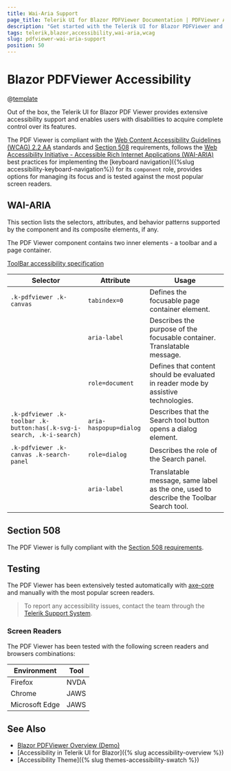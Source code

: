 ```yaml
---
title: Wai-Aria Support
page_title: Telerik UI for Blazor PDFViewer Documentation | PDFViewer Accessibility
description: "Get started with the Telerik UI for Blazor PDFViewer and learn about its accessibility support for WAI-ARIA, Section 508, and WCAG 2.2."
tags: telerik,blazor,accessibility,wai-aria,wcag
slug: pdfviewer-wai-aria-support 
position: 50 
---
```


# Blazor PDFViewer Accessibility

@[template](/_contentTemplates/common/parameters-table-styles.md#table-layout)



Out of the box, the Telerik UI for Blazor PDF Viewer provides extensive accessibility support and enables users with disabilities to acquire complete control over its features.


The PDF Viewer is compliant with the [Web Content Accessibility Guidelines (WCAG) 2.2 AA](https://www.w3.org/TR/WCAG22/) standards and [Section 508](https://www.section508.gov/) requirements, follows the [Web Accessibility Initiative - Accessible Rich Internet Applications (WAI-ARIA)](https://www.w3.org/WAI/ARIA/apg/) best practices for implementing the [keyboard navigation]({%slug accessibility-keyboard-navigation%}) for its `component` role, provides options for managing its focus and is tested against the most popular screen readers.

## WAI-ARIA


This section lists the selectors, attributes, and behavior patterns supported by the component and its composite elements, if any.


The PDF Viewer component contains two inner elements - a toolbar and a page container.

[ToolBar accessibility specification](slug://toolbar-wai-aria-support)

| Selector | Attribute | Usage |
| -------- | --------- | ----- |
| `.k-pdfviewer .k-canvas` | `tabindex=0` | Defines the focusable page container element. |
|  | `aria-label` | Describes the purpose of the focusable container. Translatable message. |
|  | `role=document` | Defines that content should be evaluated in reader mode by assistive technologies. |
| `.k-pdfviewer .k-toolbar .k-button:has(.k-svg-i-search, .k-i-search)` | `aria-haspopup=dialog` | Describes that the Search tool button opens a dialog element. |
| `.k-pdfviewer .k-canvas .k-search-panel` | `role=dialog` | Describes the role of the Search panel. |
|  | `aria-label` | Translatable message, same label as the one, used to describe the Toolbar Search tool. |

## Section 508


The PDF Viewer is fully compliant with the [Section 508 requirements](http://www.section508.gov/).

## Testing


The PDF Viewer has been extensively tested automatically with [axe-core](https://github.com/dequelabs/axe-core) and manually with the most popular screen readers.

> To report any accessibility issues, contact the team through the [Telerik Support System](https://www.telerik.com/account/support-center).

### Screen Readers


The PDF Viewer has been tested with the following screen readers and browsers combinations:

| Environment | Tool |
| ----------- | ---- |
| Firefox | NVDA |
| Chrome | JAWS |
| Microsoft Edge | JAWS |



## See Also

* [Blazor PDFViewer Overview (Demo)](https://demos.telerik.com/blazor-ui/pdfviewer/overview)
* [Accessibility in Telerik UI for Blazor]({% slug accessibility-overview %})
* [Accessibility Theme]({% slug themes-accessibility-swatch %})